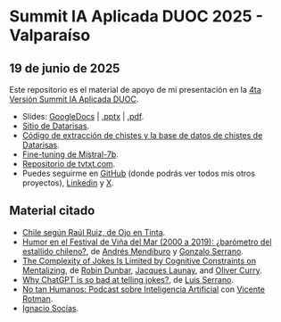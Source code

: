 # Summit IA Aplicada DUOC 2025 - Valparaíso
## 19 de junio de 2025

Este repositorio es el material de apoyo de mi presentación en la [4ta Versión Summit IA Aplicada DUOC](https://www.duoc.cl/summit-ia/).

- Slides: [GoogleDocs](https://docs.google.com/presentation/d/1RiLd6lNVo_MNglBYwk7yVSLMqMxW2kZGygOUdrS4XJg/edit?usp=sharing) | [.pptx](/duoc-summitia-valpo/DataRisas_SummitIA2025-DUOC-VALPO.pptx) | [.pdf](/duoc-summitia-valpo/DataRisas_SummitIA2025-DUOC-VALPO.pdf).
- [Sitio de Datarisas](https://www.datarisas.cl/).
- [Código de extracción de chistes y la base de datos de chistes de Datarisas](https://github.com/aastroza/chilean-humor).
- [Fine-tuning de Mistral-7b](https://github.com/aastroza/mistral-fine-tuning). 
- [Repositorio de tvtxt.com](https://github.com/aastroza/tvtxt).
- Puedes seguirme en [GitHub](https://github.com/aastroza) (donde podrás ver todos mis otros proyectos), [Linkedin](https://linkedin.com/in/aastrozacl) y [X](https://twitter.com/aastroza).

## Material citado

- [Chile según Raúl Ruiz, de Ojo en Tinta](https://www.ojoentinta.com/chile-segun-raul-ruiz/).
- [Humor en el Festival de Viña del Mar (2000 a 2019): ¿barómetro del estallido chileno?](https://comunicacionymedios.uchile.cl/index.php/RCM/article/view/70784), de [Andrés Mendiburo](https://cl.linkedin.com/in/andres-mendiburo-seguel) y [Gonzalo Serrano](https://cl.linkedin.com/in/gonzalo-serrano-del-pozo-220a8a60).
- [The Complexity of Jokes Is Limited by Cognitive Constraints on Mentalizing](https://pubmed.ncbi.nlm.nih.gov/26597196/), de [Robin Dunbar](https://en.wikipedia.org/wiki/Robin_Dunbar), [Jacques Launay](https://greatergood.berkeley.edu/profile/jacques_launay#:~:text=Jacques%20Launay%20is%20a%20Postdoctoral,at%20the%20University%20of%20Oxford.), and [Oliver Curry](https://www.oliverscottcurry.com/).
- [Why ChatGPT is so bad at telling jokes?](https://www.youtube.com/shorts/nQuePUBzk2Q), de [Luis Serrano](https://www.youtube.com/@SerranoAcademy).
- [No tan Humanos: Podcast sobre Inteligencia Artificial](https://linktr.ee/nth.podcast) con [Vicente Rotman](https://www.linkedin.com/in/vrotman/).
- [Ignacio Socías](https://ignaciosocias.com/).
